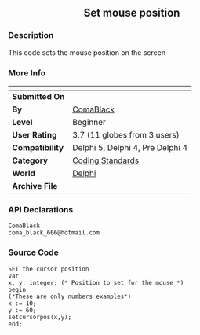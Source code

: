 ﻿<div align="center">

## Set mouse position


</div>

### Description

This code sets the mouse position on the screen
 
### More Info
 


<span>             |<span>
---                |---
**Submitted On**   |
**By**             |[ComaBlack](https://github.com/Planet-Source-Code/PSCIndex/blob/master/ByAuthor/comablack.md)
**Level**          |Beginner
**User Rating**    |3.7 (11 globes from 3 users)
**Compatibility**  |Delphi 5, Delphi 4, Pre Delphi 4
**Category**       |[Coding Standards](https://github.com/Planet-Source-Code/PSCIndex/blob/master/ByCategory/coding-standards__7-42.md)
**World**          |[Delphi](https://github.com/Planet-Source-Code/PSCIndex/blob/master/ByWorld/delphi.md)
**Archive File**   |[](https://github.com/Planet-Source-Code/comablack-set-mouse-position__7-247/archive/master.zip)

### API Declarations

```
ComaBlack
coma_black_666@hotmail.com
```


### Source Code

```
SET the cursor position
var
x, y: integer; (* Position to set for the mouse *)
begin
(*These are only numbers examples*)
x := 10;
y := 60;
setcursorpos(x,y);
end;
```

